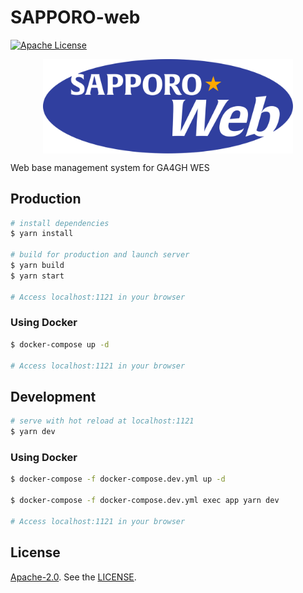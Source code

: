 # SAPPORO-web

[![Apache License](https://img.shields.io/badge/license-Apache%202.0-orange.svg?style=flat&color=important)](http://www.apache.org/licenses/LICENSE-2.0)

<img src="https://raw.githubusercontent.com/ddbj/SAPPORO/master/logo/SAPPORO-Web.svg" width="400" style="display: block; margin-left: auto; margin-right: auto;" alt="SAPPORO-web logo">

Web base management system for GA4GH WES

## Production

```bash
# install dependencies
$ yarn install

# build for production and launch server
$ yarn build
$ yarn start

# Access localhost:1121 in your browser
```

### Using Docker

```bash
$ docker-compose up -d

# Access localhost:1121 in your browser
```

## Development

```bash
# serve with hot reload at localhost:1121
$ yarn dev
```

### Using Docker

```bash
$ docker-compose -f docker-compose.dev.yml up -d

$ docker-compose -f docker-compose.dev.yml exec app yarn dev

# Access localhost:1121 in your browser
```

## License

[Apache-2.0](https://www.apache.org/licenses/LICENSE-2.0). See the [LICENSE](https://github.com/ddbj/SAPPORO-web/blob/master/LICENSE).
